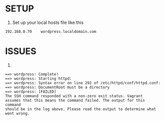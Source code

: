 SETUP
======

1.  Set up your local hosts file like this
```
192.168.0.70    wordpress.localdomain.com
```

ISSUES
=====

1.  
```
==> wordpress: Complete!
==> wordpress: Starting httpd:
==> wordpress: Syntax error on line 292 of /etc/httpd/conf/httpd.conf:
==> wordpress: DocumentRoot must be a directory
==> wordpress: [FAILED]
The SSH command responded with a non-zero exit status. Vagrant
assumes that this means the command failed. The output for this command
should be in the log above. Please read the output to determine what
went wrong.
```


